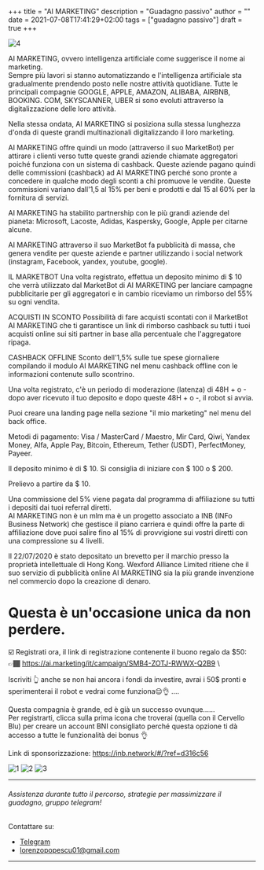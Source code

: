 +++
title = "AI MARKETING"
description = "Guadagno passivo"
author = ""
date = 2021-07-08T17:41:29+02:00
tags = ["guadagno passivo"]
draft = true
+++

![4](https://picc.io/e6XR_Nf.jpg#right)

AI MARKETING, ovvero intelligenza artificiale come suggerisce il nome ai marketing. \
Sempre più lavori si stanno automatizzando e l'intelligenza artificiale sta gradualmente prendendo posto nelle nostre attività quotidiane.
Tutte le principali compagnie GOOGLE, APPLE, AMAZON, ALIBABA, AIRBNB, BOOKING. COM, SKYSCANNER, UBER si sono evoluti attraverso la digitalizzazione delle loro attività.

Nella stessa ondata, AI MARKETING si posiziona sulla stessa lunghezza d'onda di queste grandi multinazionali digitalizzando il loro marketing.

AI MARKETING offre quindi un modo (attraverso il suo MarketBot) per attirare i clienti verso tutte queste grandi aziende chiamate aggregatori poiché funziona con un sistema di cashback. Queste aziende pagano quindi delle commissioni (cashback) ad AI MARKETING perché sono pronte a concedere in qualche modo degli sconti a chi promuove le vendite. Queste commissioni variano dall'1,5 al 15% per beni e prodotti e dal 15 al 60% per la fornitura di servizi.

AI MARKETING ha stabilito partnership con le più grandi aziende del pianeta: Microsoft, Lacoste, Adidas, Kaspersky, Google, Apple per citarne alcune.

AI MARKETING attraverso il suo MarketBot fa pubblicità di massa, che genera vendite per queste aziende e partner utilizzando i social network (instagram, Facebook, yandex, youtube, google).

IL MARKETBOT
Una volta registrato, effettua un deposito minimo di $ 10 che verrà utilizzato dal MarketBot di AI MARKETING per lanciare campagne pubblicitarie per gli aggregatori e in cambio riceviamo un rimborso del 55% su ogni vendita.

ACQUISTI IN SCONTO
Possibilità di fare acquisti scontati con il MarketBot AI MARKETING che ti garantisce un link di rimborso cashback su tutti i tuoi acquisti online sui siti partner in base alla percentuale che l'aggregatore ripaga.

CASHBACK OFFLINE
Sconto dell'1,5% sulle tue spese giornaliere compilando il modulo AI MARKETING nel menu cashback offline con le informazioni contenute sullo scontrino.

Una volta registrato, c'è un periodo di moderazione (latenza) di 48H + o - dopo aver ricevuto il tuo deposito e dopo queste 48H + o -, il robot si avvia.

Puoi creare una landing page nella sezione "il mio marketing" nel menu del back office.

Metodi di pagamento: Visa / MasterCard / Maestro, Mir Card, Qiwi, Yandex Money, Alfa, Apple Pay, Bitcoin, Ethereum, Tether (USDT), PerfectMoney, Payeer.

Il deposito minimo è di $ 10.
Si consiglia di iniziare con $ 100 o $ 200.

Prelievo a partire da $ 10.

Una commissione del 5% viene pagata dal programma di affiliazione su tutti i depositi dai tuoi referral diretti. \
AI MARKETING non è un mlm ma è un progetto associato a INB (INFo Business Network) che gestisce il piano carriera e quindi offre la parte di affiliazione dove puoi salire fino al 15% di provvigione sui vostri diretti con una compressione su 4 livelli.

Il 22/07/2020 è stato depositato un brevetto per il marchio presso la proprietà intellettuale di Hong Kong.
Wexford Alliance Limited ritiene che il suo servizio di pubblicità online AI MARKETING sia la più grande invenzione nel commercio dopo la creazione di denaro.



# Questa è un'occasione unica da non perdere.
☑️ Registrati ora, il link di registrazione contenente il buono regalo da $50: \
👉🏾 https://ai.marketing/it/campaign/SMB4-ZOTJ-RWWX-Q2B9 \

Iscriviti 👆 anche se non hai ancora i fondi da investire, avrai i 50$ pronti e sperimenterai il robot e vedrai come funziona😌👌 .... 

Questa compagnia è grande, ed è già un successo ovunque...... \
Per registrarti, clicca sulla prima icona che troverai (quella con il Cervello Blu) per creare un account BNI consigliato perché questa opzione ti dà accesso a tutte le funzionalità dei bonus 👌

Link di sponsorizzazione: https://inb.network/#/?ref=d316c56

![1](https://picc.io/X7kgRpB.jpg)
![2](https://picc.io/M2Ysqpn.jpg)
![3](https://picc.io/LiRtYc4.jpg)

- - -
###### Assistenza durante tutto il percorso, strategie per massimizzare il guadagno, gruppo telegram! 
Contattare su: 
* [Telegram](https://telegram.me/lorenzo2202)
* <lorenzopopescu01@gmail.com>
- - -

